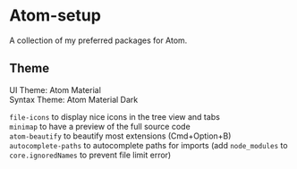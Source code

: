 # Atom-setup
A collection of my preferred packages for Atom.

## Theme
UI Theme: Atom Material  
Syntax Theme: Atom Material Dark

`file-icons` to display nice icons in the tree view and tabs  
`minimap` to have a preview of the full source code  
`atom-beautify` to beautify most extensions (Cmd+Option+B)  
`autocomplete-paths` to autocomplete paths for imports (add `node_modules` to `core.ignoredNames` to prevent file limit error)
